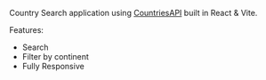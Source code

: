 Country Search application using [CountriesAPI](https://restcountries.com/) built in React & Vite.

Features:
* Search
* Filter by continent
* Fully Responsive
